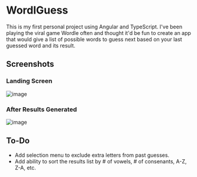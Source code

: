 # WordlGuess

This is my first personal project using Angular and TypeScript. I've been playing the viral game Wordle often and thought it'd be fun to create an app that would give a list of possible words to guess next based on your last guessed word and its result.

## Screenshots

### Landing Screen
![image](https://user-images.githubusercontent.com/6761055/153337521-6739e257-6b16-447d-9960-89902c9f8124.png)

### After Results Generated
![image](https://user-images.githubusercontent.com/6761055/153337566-0bd3534c-047c-4af3-9de3-0f49bfcbe9f4.png)

## To-Do
- Add selection menu to exclude extra letters from past guesses.
- Add ability to sort the results list by # of vowels, # of consenants, A-Z, Z-A, etc.
